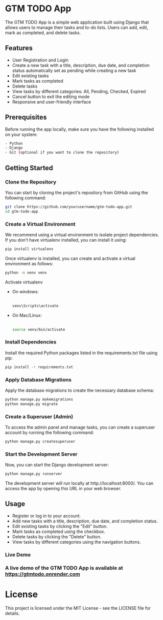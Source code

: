 # GTM TODO App

The GTM TODO App is a simple web application built using Django that allows users to manage their tasks and to-do lists. Users can add, edit, mark as completed, and delete tasks.

## Features

- User Registration and Login
- Create a new task with a title, description, due date, and completion status automatically set as pending while creating a new task
- Edit existing tasks
- Mark tasks as completed
- Delete tasks
- View tasks by different categories: All, Pending, Checked, Expired
- Cancel button to exit the editing mode
- Responsive and user-friendly interface

## Prerequisites

Before running the app locally, make sure you have the following installed on your system:

```bash
- Python 
- Django 
- Git (optional if you want to clone the repository)
```

## Getting Started

### Clone the Repository
You can start by cloning the project's repository from GitHub using the following command:
```bash
git clone https://github.com/yourusername/gtm-todo-app.git
cd gtm-todo-app
```
### Create a Virtual Environment
We recommend using a virtual environment to isolate project dependencies. If you don't have virtualenv installed, you can install it using:
```bash
pip install virtualenv
```
Once virtualenv is installed, you can create and activate a virtual environment as follows:
```bash
python -m venv venv
```
Activate virtualenv <br>
* On windows: <br><br>
    ```bash
    venv\Scripts\activate
    ```
* On Mac/Linux: <br><br>
    ```bash
    source venv/bin/activate
    ```
### Install Dependencies
Install the required Python packages listed in the requirements.txt file using pip:
```bash
pip install -r requirements.txt
```
### Apply Database Migrations
Apply the database migrations to create the necessary database schema:
```bash
python manage.py makemigrations
python manage.py migrate
```
### Create a Superuser (Admin)
To access the admin panel and manage tasks, you can create a superuser account by running the following command:

```bash
python manage.py createsuperuser
```
### Start the Development Server
Now, you can start the Django development server:
```bash
python manage.py runserver
```
The development server will run locally at http://localhost:8000/. You can access the app by opening this URL in your web browser.

## Usage
* Register or log in to your account.
* Add new tasks with a title, description, due date, and completion status.
* Edit existing tasks by clicking the "Edit" button.
* Mark tasks as completed using the checkbox.
* Delete tasks by clicking the "Delete" button.
* View tasks by different categories using the navigation buttons.

### Live Demo
### A live demo of the GTM TODO App is available at https://gtmtodo.onrender.com

# License
This project is licensed under the MIT License - see the LICENSE file for details.
